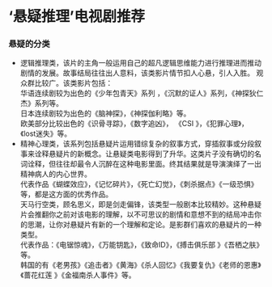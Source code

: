 # ‘悬疑推理’电视剧推荐

### 悬疑的分类
- 逻辑推理类，该片的主角一般运用自己的超凡逻辑思维能力进行推理进而推动剧情的发展。故事结局往往出人意料，该类影片情节扣人心悬，引人入胜。 观众群比较广。该类影片包括：  
  华语连续剧较为出色的《少年包青天》系列 ，《沉默的证人》系列，《神探狄仁杰》系列等。  
  日本连续剧较为出色的《脑神探》，《神探伽利略》等。  
  欧美部分比较出色的《识骨寻踪》，《数字追凶》， 《CSI 》，《犯罪心理》，《lost迷失》等。
- 精神心理类，该系列包括悬疑片运用错综复杂的叙事方式，穿插叙事或分段叙事来诠释悬疑片的新概念。让悬疑类电影得到了升华。这类片子没有确切的名词诠释，但往往却最令人沉醉在这种电影里面。终其结果就是导演演绎了一出精神病人的内心世界。  
  代表作品《蝴蝶效应》，《记忆碎片》，《死亡幻觉》，《刺杀据点》《一级恐惧》 等，都是这方面的优秀作品。  
  天马行空类，顾名思义，即是剑走偏锋，该类型一般剧本比较精妙。这种悬疑片会推翻你之前对该电影的理解，以不可思议的剧情和意想不到的结局冲击你的思潮，让你对悬疑片有新的一个理解和定论。是影群们喜欢的悬疑片的一种类型。  
  代表作品：《电锯惊魂》，《万能钥匙》，《致命ID》，《搏击俱乐部 》《吾栖之肤》等。  
  韩国的有《老男孩》《追击者》《黄海》《杀人回忆》《我要复仇》《老师的恩惠》《蔷花红莲 》《金福南杀人事件》等。
